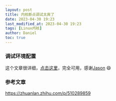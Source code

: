```yaml
---
layout: post
title: 内核断点调试太爽了
date: 2023-04-30 19:23 
last_modified_at: 2023-04-30 19:23 
tags: [Linux内核]
author: Daniel
toc: true
---
```

### 调试环境配置

这个文章很详细，[点击这里](https://zhuanlan.zhihu.com/p/510289859)，完全可用，感谢[Jason](https://github.com/ridiJason)  :smile:

### 参考文章

https://zhuanlan.zhihu.com/p/510289859
